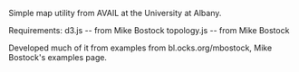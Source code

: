 Simple map utility from AVAIL at the University at Albany.

Requirements:
	d3.js -- from Mike Bostock
	topology.js -- from Mike Bostock

Developed much of it from examples from bl.ocks.org/mbostock, Mike Bostock's examples page.